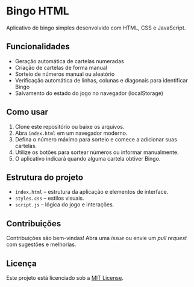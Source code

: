 # Bingo HTML

Aplicativo de bingo simples desenvolvido com HTML, CSS e JavaScript.

## Funcionalidades

- Geração automática de cartelas numeradas
- Criação de cartelas de forma manual
- Sorteio de números manual ou aleatório
- Verificação automática de linhas, colunas e diagonais para identificar Bingo
- Salvamento do estado do jogo no navegador (localStorage)

## Como usar

1. Clone este repositório ou baixe os arquivos.
2. Abra `index.html` em um navegador moderno.
3. Defina o número máximo para sorteio e comece a adicionar suas cartelas.
4. Utilize os botões para sortear números ou informar manualmente.
5. O aplicativo indicará quando alguma cartela obtiver Bingo.

## Estrutura do projeto

- `index.html`  – estrutura da aplicação e elementos de interface.
- `styles.css`  – estilos visuais.
- `script.js`   – lógica do jogo e interações.

## Contribuições

Contribuições são bem-vindas! Abra uma *issue* ou envie um *pull request* com sugestões e melhorias.

## Licença

Este projeto está licenciado sob a [MIT License](LICENSE).
